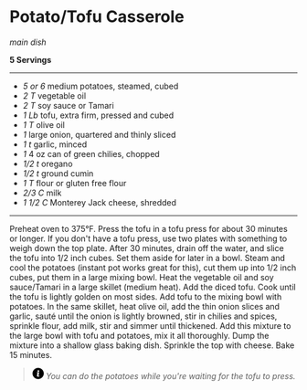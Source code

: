 # Potato/Tofu Casserole

*main dish*

**5 Servings**

---

- *5 or 6* medium potatoes, steamed, cubed
- *2 T* vegetable oil
- *2 T* soy sauce or Tamari
- *1 Lb* tofu, extra firm, pressed and cubed
- *1 T* olive oil
- *1* large onion, quartered and thinly sliced
- *1 t* garlic, minced
- *1* 4 oz can of green chilies, chopped
- *1/2 t* oregano
- *1/2 t* ground cumin
- *1 T* flour or gluten free flour
- *2/3 C* milk
- *1 1/2 C* Monterey Jack cheese, shredded

---

Preheat oven to 375°F. Press the tofu in a tofu press for about 30 minutes or
longer. If you don't have a tofu press, use two plates with something to weigh
down the top plate. After 30 minutes, drain off the water, and slice the tofu
into 1/2 inch cubes. Set them aside for later in a bowl. Steam and cool the
potatoes (instant pot works great for this), cut them up into 1/2 inch cubes,
put them in a large mixing bowl. Heat the vegetable oil and soy sauce/Tamari in
a large skillet (medium heat). Add the diced tofu. Cook until the tofu is
lightly golden on most sides. Add tofu to the mixing bowl with potatoes. In the
same skillet, heat olive oil, add the thin onion slices and garlic, sauté until
the onion is lightly browned, stir in chilies and spices, sprinkle flour, add
milk, stir and simmer until thickened. Add this mixture to the large bowl with
tofu and potatoes, mix it all thoroughly. Dump the mixture into a shallow glass
baking dish. Sprinkle the top with cheese. Bake 15 minutes.

> ![info](./images/info-icon.png) *You can do the potatoes while you're waiting for the tofu to press.*
